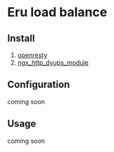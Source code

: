 Eru load balance
================

## Install

1. [openresty](openresty.org)
2. [ngx_http_dyups_module](https://github.com/yzprofile/ngx_http_dyups_module)

## Configuration

coming soon

## Usage

coming soon

